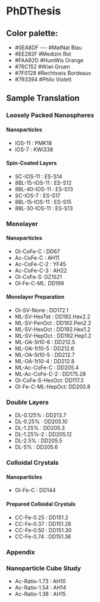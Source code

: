 # PhDThesis

## Color palette:
- #0EA8DF --- #MatNat Blau
- #EE292F #Medizin Rot
- #FAAB2D #HumWis Orange
- #76C152 #Wiwi Gruen
- #7F0128 #Rechtswis Bordeaux
- #793394 #Philo Violett

## Sample Translation
### Loosely Packed Nanospheres
#### Nanoparticles
- IOS-11 : PMK18
- IOS-7  : KWi338

#### Spin-Coated Layers
- SC-IOS-11     : ES-S14
- 8BL-15-IOS-11 : ES-S12
- 8BL-40-IOS-11 : ES-S13
- SC-IOS-7      : ES-S17
- 8BL-15-IOS-11 : ES-S15
- 8BL-30-IOS-11 : ES-S13

### Monolayer
#### Nanoparticles
- Ol-CoFe-C : DD67
- Ac-CoFe-C : AH11
- Ac-CoFe-C-2 : YF45
- Ac-CoFe-C-3 : AH22
- Ol-CoFe-S: DZ1521
- Ol-Fe-C-ML: DD199

#### Monolayer Preparation
- Ol-SV-None   : DD172.1
- ML-SV-HexTet : DD192.Hex2.2
- ML-SV-PenOct : DD192.Pen2.2
- ML-SV-HexOct : DD192.Hex1.2
- ML-SV-HepOct : DD192.Hep1.2
- ML-OA-5t10-6 : DD212.5
- ML-OA-1t10-5 : DD212.6
- ML-OA-5t10-5 : DD212.7
- ML-OA-1t10-4 : DD212.8
- ML-Ac-CoFe-C : DD205.4
- ML-Ac-CoFe-C-2 : DD175.28
- Ol-CoFe-S-HexOct: DD117.3
- Ol-Fe-C-ML-HepOct: DD200.8

### Double Layers
- DL-0.125% : DD213.7
- DL-0.25% : DD205.10
- DL-1.25% : DD205.3
- DL-1.25%-2 : DD205.12
- DL-2.5% : DD205.5
- DL-5% : DD205.6
<!-- - DL-0.50% : DD205.11 -->
<!-- - DL-5%-2 : DD205.14 -->

### Colloidal Crystals
#### Nanoparticles
- Ol-Fe-C : DD144

#### Prepared Colloidal Crystals
- CC-Fe-0.25 : DD151.2
- CC-Fe-0.37 : DD151.28
- CC-Fe-0.50 : DD151.30
- CC-Fe-0.74 : DD151.36

### Appendix
### Nanoparticle Cube Study
- Ac-Ratio-1.73 : AH10
- Ac-Ratio-1.54 : AH14
- Ac-Ratio-1.38 : AH15

